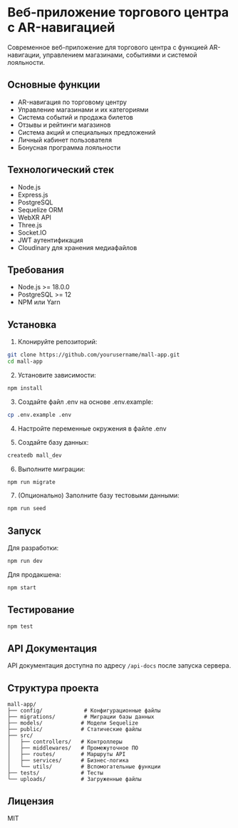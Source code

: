 # Веб-приложение торгового центра с AR-навигацией

Современное веб-приложение для торгового центра с функцией AR-навигации, управлением магазинами, событиями и системой лояльности.

## Основные функции

- AR-навигация по торговому центру
- Управление магазинами и их категориями
- Система событий и продажа билетов
- Отзывы и рейтинги магазинов
- Система акций и специальных предложений
- Личный кабинет пользователя
- Бонусная программа лояльности

## Технологический стек

- Node.js
- Express.js
- PostgreSQL
- Sequelize ORM
- WebXR API
- Three.js
- Socket.IO
- JWT аутентификация
- Cloudinary для хранения медиафайлов

## Требования

- Node.js >= 18.0.0
- PostgreSQL >= 12
- NPM или Yarn

## Установка

1. Клонируйте репозиторий:
```bash
git clone https://github.com/yourusername/mall-app.git
cd mall-app
```

2. Установите зависимости:
```bash
npm install
```

3. Создайте файл .env на основе .env.example:
```bash
cp .env.example .env
```

4. Настройте переменные окружения в файле .env

5. Создайте базу данных:
```bash
createdb mall_dev
```

6. Выполните миграции:
```bash
npm run migrate
```

7. (Опционально) Заполните базу тестовыми данными:
```bash
npm run seed
```

## Запуск

Для разработки:
```bash
npm run dev
```

Для продакшена:
```bash
npm start
```

## Тестирование

```bash
npm test
```

## API Документация

API документация доступна по адресу `/api-docs` после запуска сервера.

## Структура проекта

```
mall-app/
├── config/             # Конфигурационные файлы
├── migrations/         # Миграции базы данных
├── models/            # Модели Sequelize
├── public/            # Статические файлы
├── src/
│   ├── controllers/   # Контроллеры
│   ├── middlewares/   # Промежуточное ПО
│   ├── routes/        # Маршруты API
│   ├── services/      # Бизнес-логика
│   └── utils/         # Вспомогательные функции
├── tests/             # Тесты
└── uploads/           # Загруженные файлы
```

## Лицензия

MIT